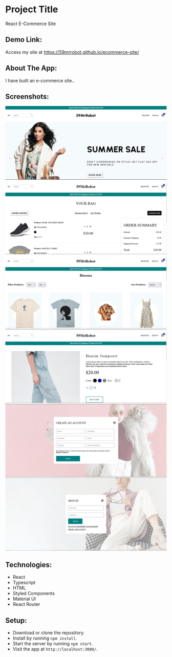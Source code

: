 # Project Title

React E-Commerce Site

## Demo Link:

Access my site at https://59mrrobot.github.io/ecommerce-site/

## About The App:

I have built an e-commerce site..

## Screenshots:

![App screenshot - homepage](home.PNG)
![App screenshot - cart page](cart.PNG)
![App screenshot - products page](products.PNG)
![App screenshot - product page](product.PNG)
![App screenshot - register page](register.PNG)
![App screenshot - sign in page](signin.PNG)

## Technologies:

- React
- Typescript
- HTML
- Styled Components
- Material UI
- React Router

## Setup:

- Download or clone the repository.
- Install by running `npm install`.
- Start the server by running `npm start`.
- Visit the app at `http://localhost:3000/`.
